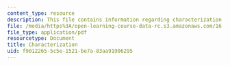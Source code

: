 ```yaml
---
content_type: resource
description: This file contains information regarding characterization.
file: /media/https%3A/open-learning-course-data-rc.s3.amazonaws.com/16-522-space-propulsion-spring-2015/f90122655c5e1521be7a83aa91906295_MIT16_522S15_Charac.pdf
file_type: application/pdf
resourcetype: Document
title: Characterization
uid: f9012265-5c5e-1521-be7a-83aa91906295
---
```

